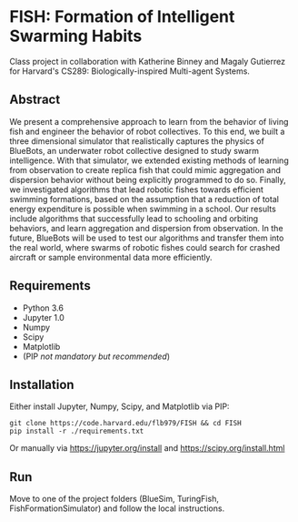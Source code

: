 # FISH: Formation of Intelligent Swarming Habits

Class project in collaboration with Katherine Binney and Magaly Gutierrez for Harvard's CS289: Biologically-inspired Multi-agent Systems.

## Abstract

We present a comprehensive approach to learn from the behavior of living fish and engineer the behavior of robot collectives. To this end, we built a three dimensional simulator that realistically captures the physics of BlueBots, an underwater robot collective designed to study swarm intelligence. With that simulator, we extended existing methods of learning from observation to create replica fish that could mimic aggregation and dispersion behavior without being explicitly programmed to do so. Finally, we investigated algorithms that lead robotic fishes towards efficient swimming formations, based on the assumption that a reduction of total energy expenditure is possible when swimming in a school. Our results include algorithms that successfully lead to schooling and orbiting behaviors, and learn aggregation and dispersion from observation. In the future, BlueBots will be used to test our algorithms and transfer them into the real world, where swarms of robotic fishes could search for crashed aircraft or sample environmental data more efficiently.

## Requirements

- Python 3.6
- Jupyter 1.0
- Numpy
- Scipy
- Matplotlib
- (PIP _not mandatory but recommended_)

## Installation

Either install Jupyter, Numpy, Scipy, and Matplotlib via PIP:

```
git clone https://code.harvard.edu/flb979/FISH && cd FISH
pip install -r ./requirements.txt
```

Or manually via https://jupyter.org/install and https://scipy.org/install.html

## Run

Move to one of the project folders (BlueSim, TuringFish, FishFormationSimulator) and follow the local instructions.
